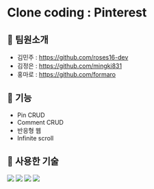 # Clone coding : Pinterest

## 📌 팀원소개
- 김민주 : https://github.com/roses16-dev
- 김정은 : https://github.com/mingki831
- 홍마로 : https://github.com/formaro


## 📌 기능
- Pin CRUD
- Comment CRUD
- 반응형 웹
- Infinite scroll

## 📌 사용한 기술
![](https://img.shields.io/badge/-Redux-red?logo=Redux)
![](https://img.shields.io/badge/-Redux_Tool_kit-orange?logo=Redux)
![](https://img.shields.io/badge/-Axios-yellowgreen?logo=Axios)
![](https://img.shields.io/badge/-thunk-green)
